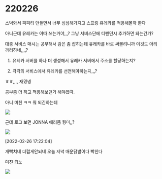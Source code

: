 # 220226

스벅와서 피피티 만들면서 너무 심심해가지고 스프링 유레카를 적용해볼까 한다

아니근데 유레카는 어따 쓰는거야,,,? 그냥 서비스단에 디펜던시 추가하면 되는건가?

대충 서비스 매시는 공부해서 감은 좀 잡히는데 유레카를 바로 써볼려니까 이것도 아리까리하네,,,,?

1. 유레카 서버를 하나 더 생성해서 유레카 서버에서 주소를 할당하는지?

2. 각각의 서비스에서 유레카를 선언해야하는지,,,? 

ㅎㅎ,,,, 재밌넹

공부좀 더 하고 적용해보던가 해야겠따.

아니 미친 ㅋㅋ 뭐 되긴하는데

<img src="https://user-images.githubusercontent.com/24339310/155834284-8cabd563-a567-4b96-92bd-2c29d5ce3652.png">

근데 로그 보면 JONNA 에러뜸 뭥미,,?

<img src="https://user-images.githubusercontent.com/24339310/155834304-bf69c980-584f-4804-ab58-c3bbec5d288f.png">





[2022-02-26 17:22:04]

개빡치네 더럽게안되네 오늘 저녁 매운닭발이다 빡친다





미친 되노

<img src="https://user-images.githubusercontent.com/24339310/155837264-5c14f047-b541-4f55-8488-c940602c3c23.png">
